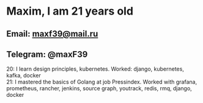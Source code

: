 # Maxim, I am 21 years old  

## Email: maxf39@mail.ru  
## Telegram: @maxF39  
20: I learn design principles, kubernetes. Worked: django, kubernetes, kafka, docker  
21: I mastered the basics of Golang at job Pressindex. Worked with grafana, prometheus, rancher, jenkins, source graph, youtrack, redis, rmq, django, docker  

